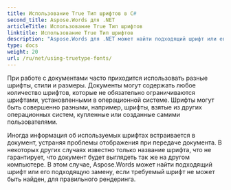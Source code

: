 ```yaml
---
title: Использование True Тип шрифтов в C#
second_title: Aspose.Words для .NET
articleTitle: Использование True Тип шрифтов
linktitle: Использование True Тип шрифтов
description: "Aspose.Words для .NET может найти подходящий шрифт или его подходящую замену для правильного рендеринга документа с помощью C#. Это гарантирует, что разница между отображаемым документом и оригиналом минимальна, когда нет достаточной информации о шрифте."
type: docs
weight: 20
url: /ru/net/using-truetype-fonts/
---
```


При работе с документами часто приходится использовать разные шрифты, стили и размеры. Документы могут содержать любое количество шрифтов, которые не обязательно ограничиваются шрифтами, установленными в операционной системе. Шрифты могут быть совершенно разными, например, шрифты, взятые из других операционных систем, купленные или созданные самими пользователями.

Иногда информация об используемых шрифтах встраивается в документ, устраняя проблемы отображения при передаче документа. В некоторых других случаях известно только название шрифта, что не гарантирует, что документ будет выглядеть так же на другом компьютере. В этом случае, Aspose.Words может найти подходящий шрифт или его подходящую замену, если требуемый шрифт не может быть найден, для правильного рендеринга.
